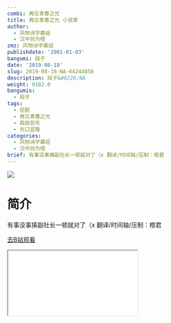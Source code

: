 ```yaml
---
combi: 再见青春之光
title: 再见青春之光 小说家
author:
  - 风物诗字幕组
  - 汉中则为橙
zmz: 风物诗字幕组
publishdate: '2001-01-03'
bangumi: 段子
date: '2019-08-18'
slug: 2019-08-18-NA-64244858
description: 段子&#8226;NA
weight: 9182.0
bangumis:
  - 段子
tags:
  - 短剧
  - 再见青春之光
  - 森田哲矢
  - 东口宜隆
categories:
  - 风物诗字幕组
  - 汉中则为橙
brief: 有事没事揍副社长一顿就对了（x 翻译/时间轴/压制：橙君
---
```

![](https://raw.githubusercontent.com/tcgriffith/owaraisite/master/static/tmpimg/8aadd706cf7ec7fb3f1027ab0f72ce3290a23c03.jpg.480.jpg)
# 简介  
有事没事揍副社长一顿就对了（x
翻译/时间轴/压制：橙君  

[去B站观看](https://www.bilibili.com/video/av64244858/)
<div class ="resp-container"><iframe class="testiframe" src="//player.bilibili.com/player.html?aid=64244858"", scrolling="no", allowfullscreen="true" > </iframe></div> 
